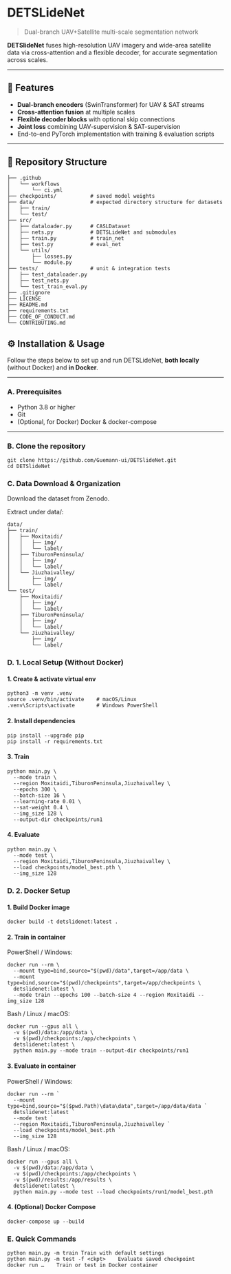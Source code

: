 # DETSLideNet

> Dual-branch UAV+Satellite multi-scale segmentation network

**DETSlideNet** fuses high-resolution UAV imagery and wide-area satellite data via cross-attention and a flexible decoder, for accurate segmentation across scales.

---

## 🚀 Features

- **Dual-branch encoders** (SwinTransformer) for UAV & SAT streams  
- **Cross-attention fusion** at multiple scales  
- **Flexible decoder blocks** with optional skip connections  
- **Joint loss** combining UAV-supervision & SAT-supervision  
- End-to-end PyTorch implementation with training & evaluation scripts

---

## 📁 Repository Structure

```text
├── .github
│   └── workflows
│       └── ci.yml
├── checkpoints/           # saved model weights
├── data/                  # expected directory structure for datasets
│   ├── train/
│   └── test/
├── src/
│   ├── dataloader.py      # CASLDataset
│   ├── nets.py            # DETSLideNet and submodules
│   ├── train.py           # train_net
│   ├── test.py            # eval_net
│   └── utils/
│       ├── losses.py
│       └── module.py
├── tests/                 # unit & integration tests
│   ├── test_dataloader.py
│   ├── test_nets.py
│   └── test_train_eval.py
├── .gitignore
├── LICENSE
├── README.md
├── requirements.txt
├── CODE_OF_CONDUCT.md
└── CONTRIBUTING.md
```

## ⚙️ Installation & Usage

Follow the steps below to set up and run DETSLideNet, **both locally** (without Docker) and **in Docker**.

---

### A. Prerequisites

- Python 3.8 or higher  
- Git  
- (Optional, for Docker) Docker & docker-compose

---

### B. Clone the repository

```
git clone https://github.com/Guemann-ui/DETSlideNet.git
cd DETSlideNet
```

### C. Data Download & Organization
Download the dataset from Zenodo.

Extract under data/:
```
data/
├── train/
│   ├── Moxitaidi/
│   │   ├── img/
│   │   └── label/
│   ├── TiburonPeninsula/
│   │   ├── img/
│   │   └── label/
│   └── Jiuzhaivalley/
│       ├── img/
│       └── label/
└── test/
    ├── Moxitaidi/
    │   ├── img/
    │   └── label/
    ├── TiburonPeninsula/
    │   ├── img/
    │   └── label/
    └── Jiuzhaivalley/
        ├── img/
        └── label/

```
### D. 1. Local Setup (Without Docker)

#### 1. Create & activate virtual env
```
python3 -m venv .venv
source .venv/bin/activate    # macOS/Linux
.venv\Scripts\activate       # Windows PowerShell
```
#### 2. Install dependencies
```
pip install --upgrade pip
pip install -r requirements.txt
```
#### 3. Train
```
python main.py \
  --mode train \
  --region Moxitaidi,TiburonPeninsula,Jiuzhaivalley \
  --epochs 300 \
  --batch-size 16 \
  --learning-rate 0.01 \
  --sat-weight 0.4 \
  --img_size 128 \
  --output-dir checkpoints/run1
```
#### 4. Evaluate
```
python main.py \
  --mode test \
  --region Moxitaidi,TiburonPeninsula,Jiuzhaivalley \
  --load checkpoints/model_best.pth \
  --img_size 128
```
### D. 2. Docker Setup

#### 1. Build Docker image
```
docker build -t detslidenet:latest .
```
#### 2. Train in container
PowerShell / Windows:
```
docker run --rm \
  --mount type=bind,source="$(pwd)/data",target=/app/data \
  --mount type=bind,source="$(pwd)/checkpoints",target=/app/checkpoints \
  detslidenet:latest \
  --mode train --epochs 100 --batch-size 4 --region Moxitaidi --img_size 128
```
Bash / Linux / macOS:
```
docker run --gpus all \
  -v $(pwd)/data:/app/data \
  -v $(pwd)/checkpoints:/app/checkpoints \
  detslidenet:latest \
  python main.py --mode train --output-dir checkpoints/run1
```

#### 3. Evaluate in container
PowerShell / Windows:
```
docker run --rm `
  --mount type=bind,source="$($pwd.Path)\data\data",target=/app/data/data `
  detslidenet:latest `
  --mode test `
  --region Moxitaidi,TiburonPeninsula,Jiuzhaivalley `
  --load checkpoints/model_best.pth `
  --img_size 128
```
Bash / Linux / macOS:
```
docker run --gpus all \
  -v $(pwd)/data:/app/data \
  -v $(pwd)/checkpoints:/app/checkpoints \
  -v $(pwd)/results:/app/results \
  detslidenet:latest \
  python main.py --mode test --load checkpoints/run1/model_best.pth
```
#### 4. (Optional) Docker Compose
```
docker-compose up --build
```
### E. Quick Commands
```
python main.py -m train	Train with default settings
python main.py -m test -f <ckpt>	Evaluate saved checkpoint
docker run …	Train or test in Docker container
```
